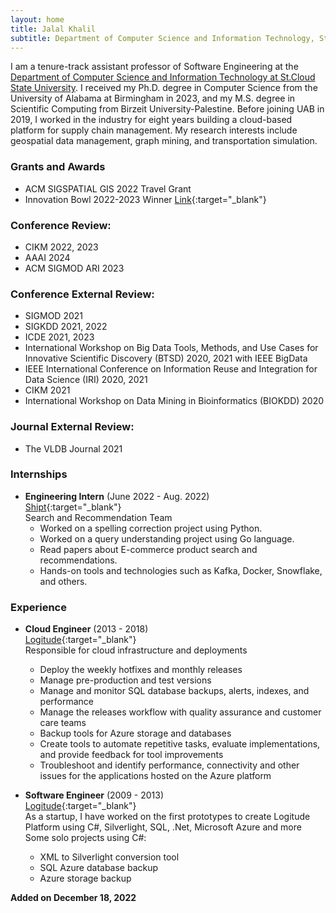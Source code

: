 ```yaml
---
layout: home
title: Jalal Khalil
subtitle: Department of Computer Science and Information Technology, St. Cloud State University
---
```

I am a tenure-track assistant professor of Software Engineering at the [Department of Computer Science and Information Technology at St.Cloud State University](https://www.stcloudstate.edu/csit/default.aspx). I received my Ph.D. degree in Computer Science from the University of Alabama at Birmingham in 2023, and my M.S. degree in Scientific Computing from Birzeit University-Palestine. Before joining UAB in 2019, I worked in the industry for eight years building a cloud-based platform for supply chain management.
My research interests include geospatial data management, graph mining, and transportation simulation.

### **Grants and Awards**
- ACM SIGSPATIAL GIS 2022 Travel Grant
- Innovation Bowl 2022-2023 Winner [Link](https://www.linkedin.com/posts/radiance-technologies_winning-team-selected-for-inaugural-radiance-activity-7062151574743089152-ykGI?utm_source=share&utm_medium=member_desktop){:target="_blank"}

### **Conference Review:**
- CIKM 2022, 2023
- AAAI 2024
- ACM SIGMOD ARI 2023

### **Conference External Review:**
- SIGMOD 2021
- SIGKDD 2021, 2022
- ICDE 2021, 2023
-  International Workshop on Big Data Tools, Methods, and Use Cases for Innovative Scientific Discovery (BTSD) 2020, 2021 with IEEE BigData
- IEEE International Conference on Information Reuse and Integration for Data Science (IRI) 2020, 2021
- CIKM 2021
- International Workshop on Data Mining in Bioinformatics (BIOKDD) 2020

### **Journal External Review:**
- The VLDB Journal 2021

### **Internships**
- **Engineering Intern** (June 2022 - Aug. 2022)\
    [Shipt](https://www.shipt.com){:target="_blank"}\
    Search and Recommendation Team
    - Worked on a spelling correction project using Python.
    - Worked on a query understanding project using Go language.
    - Read papers about E-commerce product search and recommendations.
    - Hands-on tools and technologies such as Kafka, Docker, Snowflake, and others.

### **Experience**
- **Cloud Engineer** (2013 - 2018)\
[Logitude](https://logitudeworld.com){:target="_blank"}\
    Responsible for cloud infrastructure and deployments
    - Deploy the weekly hotfixes and monthly releases
    - Manage pre-production and test versions
    - Manage and monitor SQL database backups, alerts, indexes, and performance
    - Manage the releases workflow with quality assurance and customer care teams
    - Backup tools for Azure storage and databases
    - Create tools to automate repetitive tasks, evaluate implementations, and provide feedback for tool improvements
    - Troubleshoot and identify performance, connectivity and other issues for the applications hosted on the Azure platform

- **Software Engineer** (2009 - 2013)\
[Logitude](https://logitudeworld.com){:target="_blank"}\
    As a startup, I have worked on the first prototypes to create Logitude Platform using C#, Silverlight, SQL, .Net, Microsoft Azure and more\
    Some solo projects using C#:
    - XML to Silverlight conversion tool
    - SQL Azure database backup
    - Azure storage backup

<link href="assets/css/my.css" rel="stylesheet" />
<div id="visitors_map">
<script type="text/javascript" id="clstr_globe" src="//clustrmaps.com/globe.js?d=mcOIfkDhOnLFs7WSDZtS_7-FgANyajqw0o_um2M4M9I"></script>
<b>Added on December 18, 2022</b>
</div>